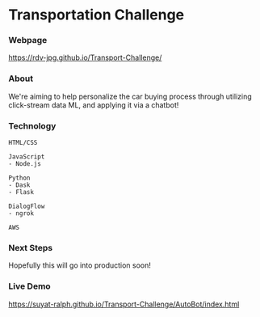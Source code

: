 # Transportation Challenge

### Webpage
https://rdv-jpg.github.io/Transport-Challenge/

### About

We're aiming to help personalize the car buying process through utilizing click-stream data ML, and applying it via a chatbot!

### Technology

```
HTML/CSS

JavaScript
- Node.js

Python
- Dask
- Flask

DialogFlow
- ngrok

AWS
```

### Next Steps

Hopefully this will go into production soon!

### Live Demo

https://suyat-ralph.github.io/Transport-Challenge/AutoBot/index.html
